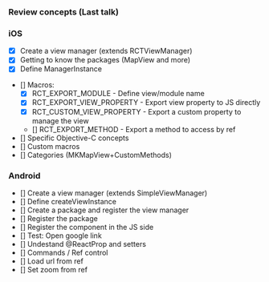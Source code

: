### Review concepts (Last talk)

### iOS
- [x] Create a view manager (extends RCTViewManager)
- [x] Getting to know the packages (MapView and more)
- [x] Define ManagerInstance
- [] Macros:
  - [x] RCT_EXPORT_MODULE - Define view/module name
  - [x] RCT_EXPORT_VIEW_PROPERTY - Export view property to JS directly
  - [x] RCT_CUSTOM_VIEW_PROPERTY - Export a custom property to manage the view
  - [] RCT_EXPORT_METHOD - Export a method to access by ref
- [] Specific Objective-C concepts
 - [] Custom macros
 - [] Categories (MKMapView+CustomMethods)


### Android
- [] Create a view manager (extends SimpleViewManager)
- [] Define createViewInstance
- [] Create a package and register the view manager
- [] Register the package
- [] Register the component in the JS side
- [] Test: Open google link
- [] Undestand @ReactProp and setters
- [] Commands / Ref control
- [] Load url from ref
- [] Set zoom from ref
